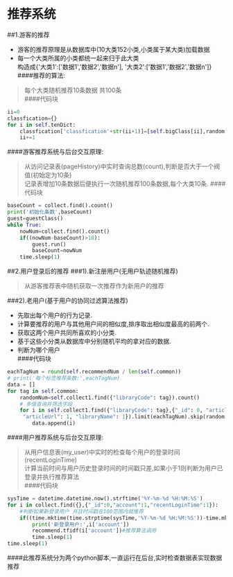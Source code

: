# 推荐系统
##1.游客的推荐   
- 游客的推荐原理是从数据库中(10大类152小类,小类属于某大类)加载数据  
- 每一个大类所属的小类都统一起来归于此大类  
  构造成{'大类1':['数据1','数据2','数据n'], '大类2':['数据1','数据2','数据n']}  
 ####推荐的算法:  
 > 每个大类随机推荐10条数据 共100条  
 ####代码块
``` python
ii=0
classfication={}
for i in self.tenDict:
    classfication['classfication'+str(ii+1)]=[self.bigClass[ii],random.sample(self.tenDict[i], 10)]
    ii+=1
```
  
####游客推荐系统与后台交互原理:
> 从访问记录表(pageHistory)中实时查询总数(count),判断是否大于一个阀值(初始定为10条)  
记录表增加10条数据后便执行一次随机推荐100条数据,每个大类10条.
####代码块
``` python
baseCount = collect.find().count()
print('初始化条数',baseCount)
guest=guestClass()
while True:
    nowNum=collect.find().count()
    if((nowNum-baseCount)>10):
        guest.run()
        baseCount=nowNum
    time.sleep(1)
```
##2.用户登录后的推荐
###1).新注册用户(无用户轨迹随机推荐)
> 从游客推荐表中随机获取一次推荐作为新用户的推荐

###2).老用户(基于用户的协同过滤算法推荐)
- 先取出每个用户的行为记录.  
- 计算要推荐的用户与其他用户间的相似度,排序取出相似度最高的前两个. 
- 获取这两个用户共同所喜欢的小分类. 
- 基于这些小分类从数据库中分别随机平均的拿对应的数据. 
- 判断为哪个用户  
####代码块
``` python
eachTagNum = round(self.recommendNum / len(self.common))
# print('每个标签推荐条数:',eachTagNum)
data = []
for tag in self.common:
    randomNum=self.collect1.find({"libraryCode": tag}).count()
    # 多值查询并筛选字段
    for i in self.collect1.find({"libraryCode": tag},{"_id": 0, "articleTitle": 1,  
     "articleUrl": 1, "libraryName": 1}).limit(eachTagNum).skip(random.randint(1,randomNum)):  
        data.append(i)
```
####用户推荐系统与后台交互原理:
> 从用户信息表(my_user)中实时的检查每个用户的登录时间(recentLoginTime)  
计算当前时间与用户历史登录时间的时间戳只差,如果小于1则判断为用户已登录并执行推荐算法  
####代码块
``` python
sysTime = datetime.datetime.now().strftime('%Y-%m-%d %H:%M:%S')
for i in collect.find({},{"_id":0,"account":1,"recentLoginTime":1}):
    #判断如果新登录用户 并且时间戳在100范围内就推荐
    if((time.mktime(time.strptime(sysTime,'%Y-%m-%d %H:%M:%S'))-time.mktime(time.strptime(i['recentLoginTime'],'%Y-%m-%d %H:%M:%S')))<=1):
        print('新登录用户:',i['account'])
        recommend.tfidf(i['account'])#推荐算法调用
        time.sleep(1)
time.sleep(1)
```  

####此推荐系统分为两个python脚本,一直运行在后台,实时检查数据表实现数据推荐
